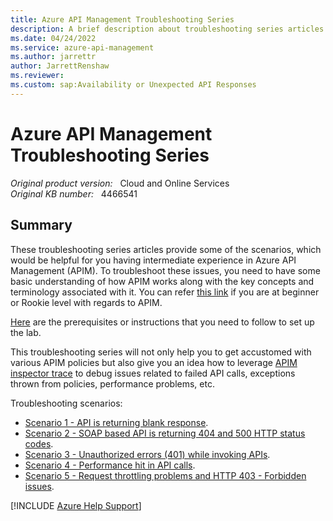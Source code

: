 ```yaml
---
title: Azure API Management Troubleshooting Series
description: A brief description about troubleshooting series articles for API Management (APIM).
ms.date: 04/24/2022
ms.service: azure-api-management
ms.author: jarrettr
author: JarrettRenshaw
ms.reviewer: 
ms.custom: sap:Availability or Unexpected API Responses
---
```

# Azure API Management Troubleshooting Series

_Original product version:_ &nbsp; Cloud and Online Services  
_Original KB number:_ &nbsp; 4466541

## Summary

These troubleshooting series articles provide some of the scenarios, which would be helpful for you having intermediate experience in Azure API Management (APIM). To troubleshoot these issues, you need to have some basic understanding of how APIM works along with the key concepts and terminology associated with it. You can refer [this link](/azure/api-management/api-management-key-concepts) if you are at beginner or Rookie level with regards to APIM.

[Here](https://github.com/prchanda/apimlab) are the prerequisites or instructions that you need to follow to set up the lab.

This troubleshooting series will not only help you to get accustomed with various APIM policies but also give you an idea how to leverage [APIM inspector trace](/azure/api-management/api-management-howto-api-inspector) to debug issues related to failed API calls, exceptions thrown from policies, performance problems, etc.

Troubleshooting scenarios:

- [Scenario 1 - API is returning blank response](api-return-blank-response.md).
- [Scenario 2 - SOAP based API is returning 404 and 500 HTTP status codes](soap-based-api-return-404-http-code.md).
- [Scenario 3 - Unauthorized errors (401) while invoking APIs](unauthorized-errors-invoke-apis.md).
- [Scenario 4 - Performance hit in API calls](performance-hit-api-calls.md).
- [Scenario 5 - Request throttling problems and HTTP 403 - Forbidden issues](request-throttling-http-403.md).

[!INCLUDE [Azure Help Support](../../../includes/azure-help-support.md)]
